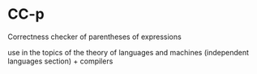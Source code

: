 # CC-p
Correctness checker of parentheses of expressions

use in the topics of the theory of languages and machines (independent languages section) + compilers
